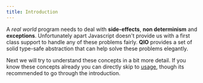 ```yaml
---
title: Introduction
---
```


A _real world_ program needs to deal with **side-effects**, **non determinism** and **exceptions**. Unfortunately apart Javascript doesn't provide us with a first class support to handle any of these problems fairly. **QIO** provides a set of solid type-safe abstraction that can help solve these problems elegantly.

Next we will try to understand these concepts in a bit more detail. If you know these concepts already you can directly skip to [usage], though its recommended to go through the introduction.

[usage]: /qio/web/docs/installation
